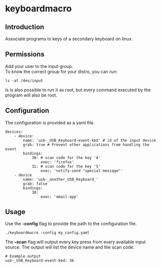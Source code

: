 # keyboardmacro

## Introduction
Associate programs to keys of a secondary keyboard on linux.

## Permissions
Add your user to the input group.  
To know the correct group for your distro, you can run: 

```
ls -al /dev/input
```

Is is also possible to run it as root, but every command executed by the program will also be root.

## Configuration
The configuration is provided as a yaml file.  
```
devices:
    - device:
        name: 'usb-_USB_Keyboard-event-kbd' # id of the input device
        grab: true # Prevent other applications from handling the event
        bindings:
            30: # scan code for the key 'A'
                exec: 'firefox'
            31: # scan code for the key 'S'
                exec: 'notify-send "special message"'
    - device
        name: 'usb-_another_USB_Keyboard_'
        grab: false
        bindings:
            30:
                exec: 'email-app'
```

## Usage
Use the **-config** flag to provide the path to the configuration file.
```
./keyboardmacro -config my_config.yaml
```


The **-scan** flag will output every key press from every available input source. The output will list the device name and the scan code.  

```
# Example output
usb-_USB_Keyboard-event-kbd: 36
```